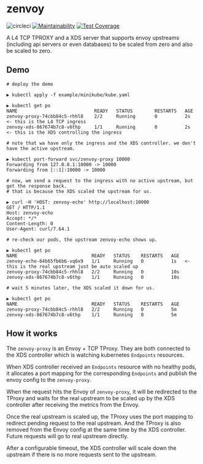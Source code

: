 # zenvoy

![circleci](https://circleci.com/gh/rueian/zenvoy.svg?style=shield)
[![Maintainability](https://api.codeclimate.com/v1/badges/9706ade6af266b20323c/maintainability)](https://codeclimate.com/github/rueian/zenvoy/maintainability)
[![Test Coverage](https://api.codeclimate.com/v1/badges/9706ade6af266b20323c/test_coverage)](https://codeclimate.com/github/rueian/zenvoy/test_coverage)

A L4 TCP TPROXY and a XDS server that supports envoy upstreams (including api servers or even databases) to be scaled from zero and also be scaled to zero.

## Demo
```
# deploy the demo

▶ kubectl apply -f example/minikube/kube.yaml

▶ kubectl get po
NAME                            READY   STATUS        RESTARTS   AGE
zenvoy-proxy-74cbb84c5-rhhl8    2/2     Running       0          2s   <- this is the L4 TCP ingress
zenvoy-xds-867674b7c8-v6thp     1/1     Running       0          2s   <- this is the XDS controlling the ingress

# note that wa have only the ingress and the XDS controller. we don't have the active upstream.

▶ kubectl port-forward svc/zenvoy-proxy 10000
Forwarding from 127.0.0.1:10000 -> 10000
Forwarding from [::1]:10000 -> 10000

# now, we send a request to the ingress with no active upstream, but get the response back.
# that is because the XDS scaled the upstream for us.

▶ curl -H 'HOST: zenvoy-echo' http://localhost:10000
GET / HTTP/1.1
Host: zenvoy-echo
Accept: */*
Content-Length: 0
User-Agent: curl/7.64.1

# re-check our pods, the upstream zenvoy-echo shows up.

▶ kubectl get po
NAME                           READY   STATUS    RESTARTS   AGE
zenvoy-echo-64b65fb6b6-vq6x9   1/1     Running   0          1s   <- this is the real upstream just be auto scaled up
zenvoy-proxy-74cbb84c5-rhhl8   2/2     Running   0          10s
zenvoy-xds-867674b7c8-v6thp    1/1     Running   0          10s

# wait 5 minutes later, the XDS scaled it down for us.

▶ kubectl get po
NAME                           READY   STATUS    RESTARTS   AGE
zenvoy-proxy-74cbb84c5-rhhl8   2/2     Running   0          5m
zenvoy-xds-867674b7c8-v6thp    1/1     Running   0          5m
```

## How it works

The `zenvoy-proxy` is an Envoy + TCP TProxy. They are both connected to the XDS controller
which is watching kubernetes `Endpoints` resources.

When XDS controller received an `Endpoints` resource with no healthy pods, it allocates a port mapping
for the corresponding `Endpoints` and publish the envoy config to the `zenvoy-proxy`.

When the request hits the Envoy of `zenvoy-proxy`, it will be redirected to the TProxy and waits for the real upstream
to be scaled up by the XDS controller after receiving the metrics from the Envoy.

Once the real upstream is scaled up, the TProxy uses the port mapping to redirect pending request to the real upstream.
And the TProxy is also removed from the Envoy config at the same time by the XDS controller.
Future requests will go to real upstream directly.

After a configurable timeout, the XDS controller will scale down the upstream if there is no more requests sent to the upstream.